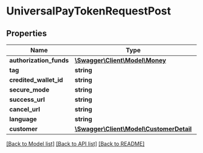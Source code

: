 # UniversalPayTokenRequestPost

## Properties
Name | Type | Description | Notes
------------ | ------------- | ------------- | -------------
**authorization_funds** | [**\Swagger\Client\Model\Money**](Money.md) |  | [optional] 
**tag** | **string** |  | [optional] 
**credited_wallet_id** | **string** |  | 
**secure_mode** | **string** |  | [optional] 
**success_url** | **string** |  | [optional] 
**cancel_url** | **string** |  | [optional] 
**language** | **string** |  | [optional] 
**customer** | [**\Swagger\Client\Model\CustomerDetail**](CustomerDetail.md) |  | 

[[Back to Model list]](../README.md#documentation-for-models) [[Back to API list]](../README.md#documentation-for-api-endpoints) [[Back to README]](../README.md)


